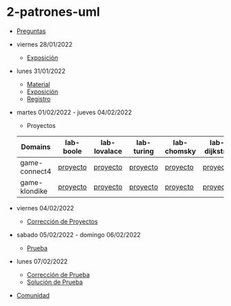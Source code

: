 # 2-patrones-uml

- [Preguntas](https://escuela.it/master-programacion-diseno-software)
- viernes 28/01/2022
  - [Exposición](https://escuela.it/master-programacion-diseno-software)
- lunes 31/01/2022
  - [Material](https://github.com/USantaTecla-0-general/3-publicaciones/tree/master/USantaTecla/1-fundamentos/1-patrones)
  - [Exposición](https://escuela.it/master-programacion-diseno-software)
  - [Registro](https://forms.gle/VkTfp6Zh4JcgvrvCA)
- martes 01/02/2022 - jueves 04/02/2022
   - Proyectos
  
  |Domains|lab-boole|lab-lovalace|lab-turing|lab-chomsky|lab-dijkstra|
  |-------|---------|------------|----------|-----------|--------------|
  | game-connect4 |[proyecto](https://github.com/USantaTecla-ed-mpds/lab-boole/tree/master/tech-uml/game-connect4)          |[proyecto](https://github.com/USantaTecla-ed-mpds/lab-lovalace/tree/master/tech-uml/game-connect4)       | [proyecto](https://github.com/USantaTecla-ed-mpds/lab-turing/tree/master/tech-uml/game-connect4)  |[proyecto](https://github.com/USantaTecla-ed-mpds/lab-chomsky/tree/master/tech-uml/game-connect4)         |[proyecto](https://github.com/USantaTecla-ed-mpds/lab-dijkstra/tree/master/tech-uml/game-connect4)              |
  | game-klondike |[proyecto](https://github.com/USantaTecla-ed-mpds/lab-boole/tree/master/tech-uml/game-klondike)    |[proyecto](https://github.com/USantaTecla-ed-mpds/lab-lovalace/tree/master/tech-uml/game-klondike)         |[proyecto](https://github.com/USantaTecla-ed-mpds/lab-turing/tree/master/tech-uml/game-klondike)           |[proyecto](https://github.com/USantaTecla-ed-mpds/lab-chomsky/tree/master/tech-uml/game-klondike)    |[proyecto](https://github.com/USantaTecla-ed-mpds/lab-dijkstra/tree/master/tech-uml/game-klondike)       |
- viernes 04/02/2022
  - [Corrección de Proyectos](https://escuela.it/master-programacion-diseno-software)
- sabado 05/02/2022 - domingo 06/02/2022
  - [Prueba](https://forms.gle/FRaypUNSncDkZjh38)
- lunes 07/02/2022
  - [Corrección de Prueba](https://escuela.it/master-programacion-diseno-software)
  - [Solución de Prueba](https://docs.google.com/spreadsheets/d/1W4g6vsmKlgvw-D-JhlZkSNcrt7S0nDMesrHwCZT5zbM/edit?usp=sharing)
- [Comunidad](https://app.slack.com/client/T02S3KYD464/C02T626NV5L)

